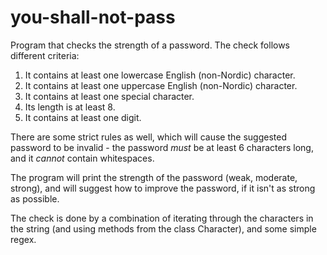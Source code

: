 # you-shall-not-pass

Program that checks the strength of a password. The check follows different criteria: 

1. It contains at least one lowercase English (non-Nordic) character.
2. It contains at least one uppercase English (non-Nordic) character. 
3. It contains at least one special character.
4. Its length is at least 8.
5. It contains at least one digit. 

There are some strict rules as well, which will cause the suggested password to be invalid - the password *must* be at least 6 characters long, and it *cannot* contain whitespaces. 

The program will print the strength of the password (weak, moderate, strong), and will suggest how to improve the password, if it isn't as strong as possible. 

The check is done by a combination of iterating through the characters in the string (and using methods from the class Character), and some simple regex. 
